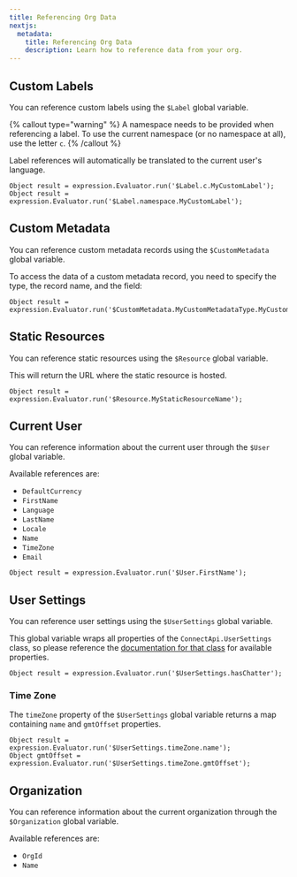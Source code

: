 ```yaml
---
title: Referencing Org Data
nextjs:
  metadata:
    title: Referencing Org Data
    description: Learn how to reference data from your org.
---
```


## Custom Labels

You can reference custom labels using the `$Label` global variable.

{% callout type="warning" %}
A namespace needs to be provided when referencing a label. To use the current namespace
(or no namespace at all), use the letter `c`.
{% /callout %}

Label references will automatically be translated to the current user's language.

```apex
Object result = expression.Evaluator.run('$Label.c.MyCustomLabel');
Object result = expression.Evaluator.run('$Label.namespace.MyCustomLabel');
```

## Custom Metadata

You can reference custom metadata records using the `$CustomMetadata` global variable.

To access the data of a custom metadata record, you need to specify the type, the record name, and the field:

```apex
Object result = expression.Evaluator.run('$CustomMetadata.MyCustomMetadataType.MyCustomMetadataRecord.MyField__c');
```

## Static Resources

You can reference static resources using the `$Resource` global variable.

This will return the URL where the static resource is hosted.

```apex
Object result = expression.Evaluator.run('$Resource.MyStaticResourceName');
```

## Current User

You can reference information about the current user through the `$User` global variable.

Available references are:

* `DefaultCurrency`
* `FirstName`
* `Language`
* `LastName`
* `Locale`
* `Name`
* `TimeZone`
* `Email`

```apex
Object result = expression.Evaluator.run('$User.FirstName');
```

## User Settings

You can reference user settings using the `$UserSettings` global variable.

This global variable wraps all properties of the `ConnectApi.UserSettings` class,
so please reference
the [documentation for that class](https://developer.salesforce.com/docs/atlas.en-us.apexref.meta/apexref/apex_connectapi_output_usersettings.htm)
for available properties.

```apex
Object result = expression.Evaluator.run('$UserSettings.hasChatter');
```

### Time Zone

The `timeZone` property of the `$UserSettings` global variable returns a map containing
`name` and `gmtOffset` properties.

```apex
Object result = expression.Evaluator.run('$UserSettings.timeZone.name');
Object gmtOffset = expression.Evaluator.run('$UserSettings.timeZone.gmtOffset');
```

## Organization

You can reference information about the current organization through the `$Organization` global variable.

Available references are:

* `OrgId`
* `Name`
